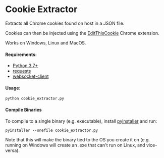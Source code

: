 # Cookie Extractor

Extracts all Chrome cookies found on host in a JSON file.

Cookies can then be injected using the [EditThisCookie](https://chromewebstore.google.com/detail/editthiscookies/hlgpnddmgbhkmilmcnejaibhmoiljhhb) Chrome extension.

Works on Windows, Linux and MacOS. 

#### Requirements:
- [Python 3.7+](https://www.python.org/downloads/)
- [requests](https://pypi.org/project/requests/)
- [websocket-client](https://pypi.org/project/websocket_client/)

#### Usage:

`python cookie_extractor.py`

#### Compile Binaries
To compile to a single binary (e.g. executable), install [pyinstaller](https://pypi.org/project/PyInstaller/) and run:

`pyinstaller --onefile cookie_extractor.py`

Note that this will make the binary tied to the OS you create it on (e.g. running on Windows will create an .exe that can't run on Linux, and vice-versa).
